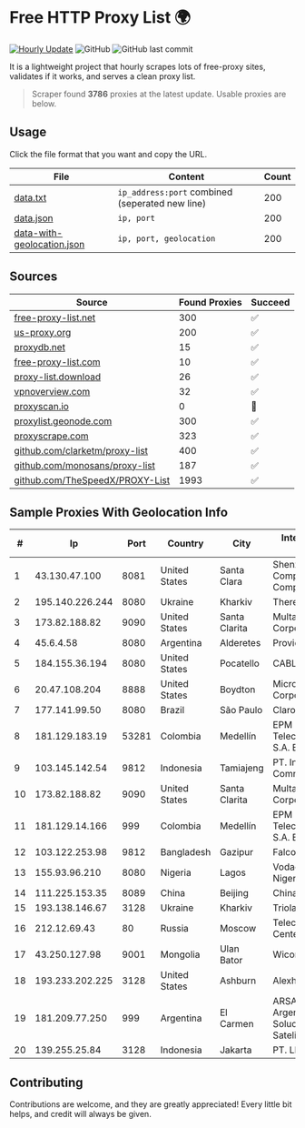 
# Free HTTP Proxy List 🌍

[![Hourly Update](https://github.com/mertguvencli/http-proxy-list/actions/workflows/main.yml/badge.svg?branch=main)](https://github.com/mertguvencli/http-proxy-list/actions/workflows/main.yml)
![GitHub](https://img.shields.io/github/license/mertguvencli/http-proxy-list)
![GitHub last commit](https://img.shields.io/github/last-commit/mertguvencli/http-proxy-list)

It is a lightweight project that hourly scrapes lots of free-proxy sites, validates if it works, and serves a clean proxy list.


> Scraper found **3786** proxies at the latest update. Usable proxies are below.

## Usage

Click the file format that you want and copy the URL.


|File|Content|Count|
|----|-------|-----|
|[data.txt](https://raw.githubusercontent.com/mertguvencli/http-proxy-list/main/proxy-list/data.txt)|`ip_address:port` combined (seperated new line)|200|
|[data.json](https://raw.githubusercontent.com/mertguvencli/http-proxy-list/main/proxy-list/data.json)|`ip, port`|200|
|[data-with-geolocation.json](https://raw.githubusercontent.com/mertguvencli/http-proxy-list/main/proxy-list/data-with-geolocation.json)|`ip, port, geolocation`|200|

## Sources

|Source|Found Proxies|Succeed|
|------|-------------|-------|
|[free-proxy-list.net](https://free-proxy-list.net)|300|✅|
|[us-proxy.org](https://www.us-proxy.org)|200|✅|
|[proxydb.net](http://proxydb.net)|15|✅|
|[free-proxy-list.com](https://free-proxy-list.com/?page=&port=&type%5B%5D=http&type%5B%5D=https&up_time=0&search=Search)|10|✅|
|[proxy-list.download](https://www.proxy-list.download/HTTP)|26|✅|
|[vpnoverview.com](https://vpnoverview.com/privacy/anonymous-browsing/free-proxy-servers)|32|✅|
|[proxyscan.io](https://www.proxyscan.io)|0|🚫|
|[proxylist.geonode.com](https://proxylist.geonode.com/api/proxy-list?limit=300&page=1&sort_by=lastChecked&sort_type=desc&protocols=http,https)|300|✅|
|[proxyscrape.com](https://api.proxyscrape.com/v2/?request=displayproxies&protocol=http&timeout=10000&country=all&ssl=all&anonymity=all)|323|✅|
|[github.com/clarketm/proxy-list](https://raw.githubusercontent.com/clarketm/proxy-list/master/proxy-list-raw.txt)|400|✅|
|[github.com/monosans/proxy-list](https://raw.githubusercontent.com/monosans/proxy-list/main/proxies/http.txt)|187|✅|
|[github.com/TheSpeedX/PROXY-List](https://raw.githubusercontent.com/TheSpeedX/PROXY-List/master/http.txt)|1993|✅|


## Sample Proxies With Geolocation Info

|#|Ip|Port|Country|City|Internet Service Provider|
|-|--|----|-------|----|-------------------------|
|1|43.130.47.100|8081|United States|Santa Clara|Shenzhen Tencent Computer Systems Company Limited|
|2|195.140.226.244|8080|Ukraine|Kharkiv|Therecom Ltd|
|3|173.82.188.82|9090|United States|Santa Clarita|Multacom Corporation|
|4|45.6.4.58|8080|Argentina|Alderetes|Providers S.A.|
|5|184.155.36.194|8080|United States|Pocatello|CABLE ONE, INC.|
|6|20.47.108.204|8888|United States|Boydton|Microsoft Corporation|
|7|177.141.99.50|8080|Brazil|São Paulo|Claro S.A.|
|8|181.129.183.19|53281|Colombia|Medellín|EPM Telecomunicaciones S.A. E.S.P.|
|9|103.145.142.54|9812|Indonesia|Tamiajeng|PT. Indonesia Comnets Plus|
|10|173.82.188.82|9090|United States|Santa Clarita|Multacom Corporation|
|11|181.129.14.166|999|Colombia|Medellín|EPM Telecomunicaciones S.A. E.S.P.|
|12|103.122.253.98|9812|Bangladesh|Gazipur|Falcon Link|
|13|155.93.96.210|8080|Nigeria|Lagos|Vodacom Business Nigeria|
|14|111.225.153.35|8089|China|Beijing|Chinanet|
|15|193.138.146.67|3128|Ukraine|Kharkiv|Triolan|
|16|212.12.69.43|80|Russia|Moscow|Telecommunication Center Ostankino|
|17|43.250.127.98|9001|Mongolia|Ulan Bator|Wicom Networks|
|18|193.233.202.225|3128|United States|Ashburn|Alexhost SRL|
|19|181.209.77.250|999|Argentina|El Carmen|ARSAT - Empresa Argentina de Soluciones Satelitales S.A.|
|20|139.255.25.84|3128|Indonesia|Jakarta|PT. LINKNET|



## Contributing

Contributions are welcome, and they are greatly appreciated! Every
little bit helps, and credit will always be given.

